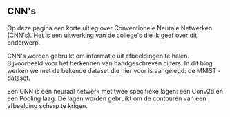 ## CNN's

Op deze pagina een korte uitleg over Conventionele Neurale Netwerken (CNN's).
Het is een uitwerking van de college's die ik geef over dit onderwerp. 

CNN's worden gebruikt om informatie uit afbeeldingen te halen. Bijvoorbeeld voor het herkennen van handgeschreven cijfers. 
In dit blog werken we met de bekende dataset die hier voor is aangelegd: de MNIST - dataset. 

Een CNN is een neuraal netwerk met twee specifieke lagen: een Conv2d en een Pooling laag. De lagen worden gebruikt om de contouren van een afbeelding scherp te krigen.


